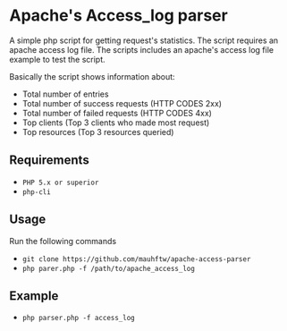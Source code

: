# Apache's Access_log parser

A simple php script for getting request's statistics. The script requires an apache access log file. The scripts includes an apache's access log file example to test the script.

Basically the script shows information about:

- Total number of entries
- Total number of success requests (HTTP CODES 2xx)
- Total number of failed requests (HTTP CODES 4xx)
- Top clients (Top 3 clients who made most request)
- Top resources (Top 3 resources queried)

## Requirements

- `PHP 5.x or superior`
- `php-cli`

## Usage

Run the following commands

- `git clone https://github.com/mauhftw/apache-access-parser`
- `php parer.php -f /path/to/apache_access_log`

## Example

- `php parser.php -f access_log`


